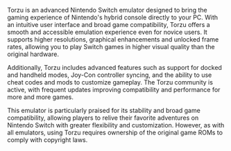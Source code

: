 Torzu is an advanced Nintendo Switch emulator designed to bring the gaming experience of Nintendo's hybrid console directly to your PC. With an intuitive user interface and broad game compatibility, Torzu offers a smooth and accessible emulation experience even for novice users. It supports higher resolutions, graphical enhancements and unlocked frame rates, allowing you to play Switch games in higher visual quality than the original hardware.

Additionally, Torzu includes advanced features such as support for docked and handheld modes, Joy-Con controller syncing, and the ability to use cheat codes and mods to customize gameplay. The Torzu community is active, with frequent updates improving compatibility and performance for more and more games.

This emulator is particularly praised for its stability and broad game compatibility, allowing players to relive their favorite adventures on Nintendo Switch with greater flexibility and customization. However, as with all emulators, using Torzu requires ownership of the original game ROMs to comply with copyright laws.

